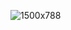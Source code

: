 ![1500x788](https://user-images.githubusercontent.com/46779286/201204952-db449ff8-5f9a-4191-9893-1be7fd7b23b4.png)
